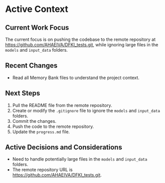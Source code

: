 # Active Context

## Current Work Focus

The current focus is on pushing the codebase to the remote repository at https://github.com/AHAEIVA/DFKI_tests.git, while ignoring large files in the `models` and `input_data` folders.

## Recent Changes

- Read all Memory Bank files to understand the project context.

## Next Steps

1.  Pull the README file from the remote repository.
2.  Create or modify the `.gitignore` file to ignore the `models` and `input_data` folders.
3.  Commit the changes.
4.  Push the code to the remote repository.
5.  Update the `progress.md` file.

## Active Decisions and Considerations

-   Need to handle potentially large files in the `models` and `input_data` folders.
-   The remote repository URL is https://github.com/AHAEIVA/DFKI_tests.git.
